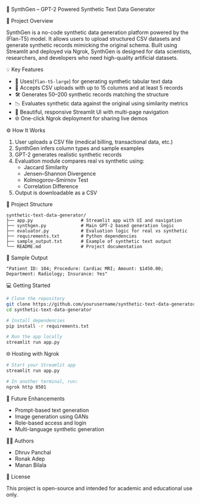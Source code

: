🧬 SynthGen – GPT-2 Powered Synthetic Text Data Generator

🚀 Project Overview

SynthGen is a no-code synthetic data generation platform powered by the (Flan-T5) model. It allows users to upload structured CSV datasets and generate synthetic records mimicking the original schema. Built using Streamlit and deployed via Ngrok, SynthGen is designed for data scientists, researchers, and developers who need high-quality artificial datasets.

💡 Key Features

- 🧠 Uses(`flan-t5-large`) for generating synthetic tabular text data
- 🧾 Accepts CSV uploads with up to 15 columns and at least 5 records
- 🛠️ Generates 50–200 synthetic records matching the structure
- 📉 Evaluates synthetic data against the original using similarity metrics
- 🎨 Beautiful, responsive Streamlit UI with multi-page navigation
- 🌐 One-click Ngrok deployment for sharing live demos


⚙️ How It Works

1. User uploads a CSV file (medical billing, transactional data, etc.)
2. SynthGen infers column types and sample examples
3. GPT-2 generates realistic synthetic records
4. Evaluation module compares real vs synthetic using:
   - Jaccard Similarity
   - Jensen–Shannon Divergence
   - Kolmogorov–Smirnov Test
   - Correlation Difference
5. Output is downloadable as a CSV

📁 Project Structure

```
synthetic-text-data-generator/
├── app.py                  # Streamlit app with UI and navigation
├── synthgen.py             # Main GPT-2 based generation logic
├── evaluator.py            # Evaluation logic for real vs synthetic
├── requirements.txt        # Python dependencies
├── sample_output.txt       # Example of synthetic text output
└── README.md               # Project documentation
```

📄 Sample Output

```
"Patient ID: 104; Procedure: Cardiac MRI; Amount: $1450.00; Department: Radiology; Insurance: Yes"
```

💻 Getting Started

```bash
# Clone the repository
git clone https://github.com/yourusername/synthetic-text-data-generator
cd synthetic-text-data-generator

# Install dependencies
pip install -r requirements.txt

# Run the app locally
streamlit run app.py
```

🌐 Hosting with Ngrok

```bash
# Start your Streamlit app
streamlit run app.py

# In another terminal, run:
ngrok http 8501
```

🔮 Future Enhancements

- Prompt-based text generation
- Image generation using GANs
- Role-based access and login
- Multi-language synthetic generation

👨‍💻 Authors

- Dhruv Panchal
- Ronak Adep
- Manan Bilala


📜 License

This project is open-source and intended for academic and educational use only.
